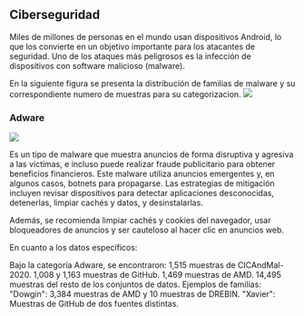 ## Ciberseguridad

Miles de millones de personas en el mundo usan dispositivos Android, lo que los convierte en un objetivo importante para los atacantes de seguridad. Uno de los ataques más peligrosos es la infección de dispositivos con software malicioso (malware).

En la siguiente figura se presenta la distribución de familias de malware y su correspondiente  numero de muestras para su categorizacion.
![](http://www.plantuml.com/plantuml/png/lPEnRjim48PtFiKX7ReeWwB8RfSYYT5kMUpLovba54RKKJXI2DmW3zIXKn_1BrPGf1IdKDQk___nJlm8YHiVaCFGMV4PDeuUJ3CmIdFwGw0qQ1-CTT0Z8tJwoJ4oM8pnwLSm4eLl3SMs0zOo83LMmui0k4FPDkm6KXjd7SEdksgp_hwAZMEbEQK7Yx8L03ySXVV9DXrbqWnbdP6T-QcXl1AlPskbHU__xqh_YCez6shW0QtNPuqrfCEnr-0uF3eHbMBGZUFJRuIU3KdJenNfco_kqJuZwuavNW1ww58uPV0YNkEStN2GyoWVdoQ381s1H0f6eHhpGVl0wASjjofYUohNHRsknnquHXCGlIddU4zLKNsjHkAGipU6MaDDH5RrbuoCqKHiaRphqgggkAvN8yHpEdF6jucgYx9AepXd4xExtsKtUohBuleg3VETpvUUmVuuRwpItNoAehEjjYYD8-r1KuYg5Xu3Zk3VkHN_li3bvRTi31QxoTL7xQXfkNpJyq6VnIotPpuMwsG2XBZHfE8V_XS0)


### Adware
![](https://drive.google.com/file/d/1Y2yxDotB47i7oQVRh-dAYOdTD9KcFqJp/view?usp=sharing)

 Es un tipo de malware que muestra anuncios de forma disruptiva y agresiva a las víctimas, e incluso puede realizar fraude publicitario para obtener beneficios financieros. Este malware utiliza anuncios emergentes y, en algunos casos, botnets para propagarse. Las estrategias de mitigación incluyen revisar dispositivos para detectar aplicaciones desconocidas, detenerlas, limpiar cachés y datos, y desinstalarlas.

Además, se recomienda limpiar cachés y cookies del navegador, usar bloqueadores de anuncios y ser cauteloso al hacer clic en anuncios web.

En cuanto a los datos específicos:

Bajo la categoría Adware, se encontraron:
1,515 muestras de CICAndMal-2020.
1,008 y 1,163 muestras de GitHub.
1,469 muestras de AMD.
14,495 muestras del resto de los conjuntos de datos.
Ejemplos de familias:
"Dowgin": 3,384 muestras de AMD y 10 muestras de DREBIN.
"Xavier": Muestras de GitHub de dos fuentes distintas.



